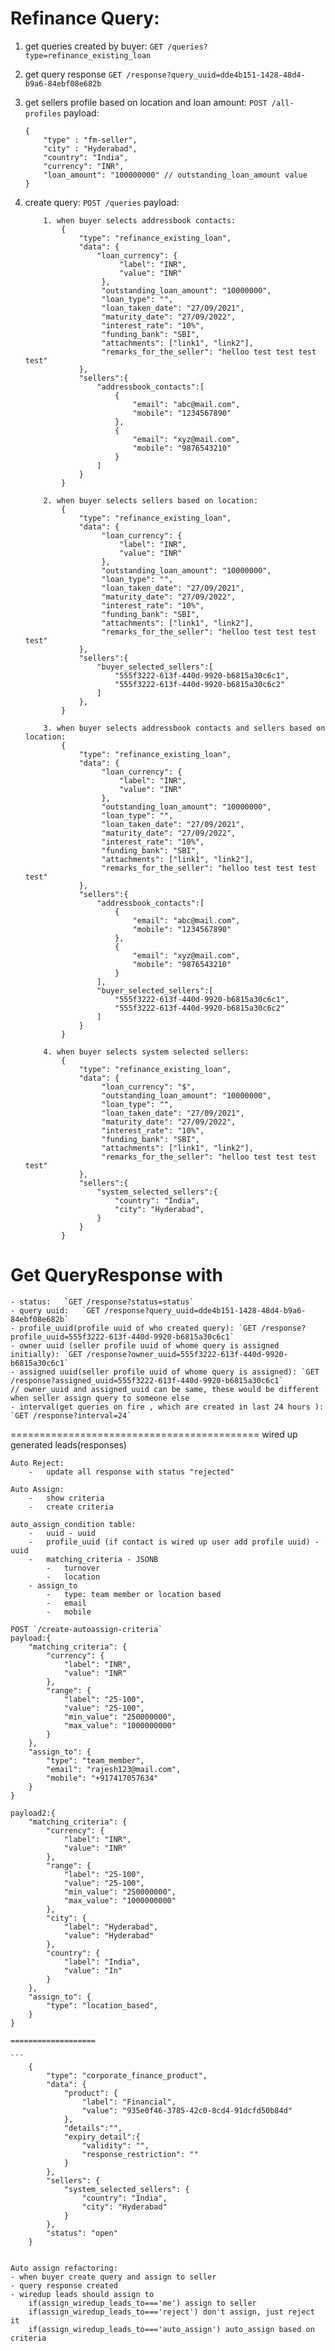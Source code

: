# Refinance Query:

1. get queries created by buyer: `GET /queries?type=refinance_existing_loan`
2. get query response `GET /response?query_uuid=dde4b151-1428-48d4-b9a6-84ebf08e682b`
3. get sellers profile based on location and loan amount: `POST /all-profiles`
   payload:
   ```
   {
       "type" : "fm-seller",
       "city" : "Hyderabad",
       "country": "India",
       "currency": "INR",
       "loan_amount": "100000000" // outstanding_loan_amount value
   }
   ```
4. create query: `POST /queries`
   payload:

   ```
       1. when buyer selects addressbook contacts:
           {
               "type": "refinance_existing_loan",
               "data": {
                   "loan_currency": {
                        "label": "INR",
                        "value": "INR"
                    },
                    "outstanding_loan_amount": "10000000",
                    "loan_type": "",
                    "loan_taken_date": "27/09/2021",
                    "maturity_date": "27/09/2022",
                    "interest_rate": "10%",
                    "funding_bank": "SBI",
                    "attachments": ["link1", "link2"],
                    "remarks_for_the_seller": "helloo test test test test"
               },
               "sellers":{
                   "addressbook_contacts":[
                       {
                           "email": "abc@mail.com",
                           "mobile": "1234567890"
                       },
                       {
                           "email": "xyz@mail.com",
                           "mobile": "9876543210"
                       }
                   ]
               }
           }

       2. when buyer selects sellers based on location:
           {
               "type": "refinance_existing_loan",
               "data": {
                    "loan_currency": {
                        "label": "INR",
                        "value": "INR"
                    },
                    "outstanding_loan_amount": "10000000",
                    "loan_type": "",
                    "loan_taken_date": "27/09/2021",
                    "maturity_date": "27/09/2022",
                    "interest_rate": "10%",
                    "funding_bank": "SBI",
                    "attachments": ["link1", "link2"],
                    "remarks_for_the_seller": "helloo test test test test"
               },
               "sellers":{
                   "buyer_selected_sellers":[
                       "555f3222-613f-440d-9920-b6815a30c6c1",
                       "555f3222-613f-440d-9920-b6815a30c6c2"
                   ]
               },
           }

       3. when buyer selects addressbook contacts and sellers based on location:
           {
               "type": "refinance_existing_loan",
               "data": {
                    "loan_currency": {
                        "label": "INR",
                        "value": "INR"
                    },
                    "outstanding_loan_amount": "10000000",
                    "loan_type": "",
                    "loan_taken_date": "27/09/2021",
                    "maturity_date": "27/09/2022",
                    "interest_rate": "10%",
                    "funding_bank": "SBI",
                    "attachments": ["link1", "link2"],
                    "remarks_for_the_seller": "helloo test test test test"
               },
               "sellers":{
                   "addressbook_contacts":[
                       {
                           "email": "abc@mail.com",
                           "mobile": "1234567890"
                       },
                       {
                           "email": "xyz@mail.com",
                           "mobile": "9876543210"
                       }
                   ],
                   "buyer_selected_sellers":[
                       "555f3222-613f-440d-9920-b6815a30c6c1",
                       "555f3222-613f-440d-9920-b6815a30c6c2"
                   ]
               }
           }

       4. when buyer selects system selected sellers:
           {
               "type": "refinance_existing_loan",
               "data": {
                    "loan_currency": "$",
                    "outstanding_loan_amount": "10000000",
                    "loan_type": "",
                    "loan_taken_date": "27/09/2021",
                    "maturity_date": "27/09/2022",
                    "interest_rate": "10%",
                    "funding_bank": "SBI",
                    "attachments": ["link1", "link2"],
                    "remarks_for_the_seller": "helloo test test test test"
               },
               "sellers":{
                   "system_selected_sellers":{
                       "country": "India",
                       "city": "Hyderabad",
                   }
               }
           }
   ```

# Get QueryResponse with

    - status:   `GET /response?status=status`
    - query uuid:   `GET /response?query_uuid=dde4b151-1428-48d4-b9a6-84ebf08e682b`
    - profile_uuid(profile uuid of who created query): `GET /response?profile_uuid=555f3222-613f-440d-9920-b6815a30c6c1`
    - owner uuid (seller profile uuid of whome query is assigned initially): `GET /response?owner_uuid=555f3222-613f-440d-9920-b6815a30c6c1`
    - assigned uuid(seller profile uuid of whome query is assigned): `GET /response?assigned_uuid=555f3222-613f-440d-9920-b6815a30c6c1`
    // owner_uuid and assigned_uuid can be same, these would be different when seller assign query to someone else
    - interval(get queries on fire , which are created in last 24 hours ): `GET /response?interval=24`

===========================================
wired up generated leads(responses)

    Auto Reject:
        -   update all response with status "rejected"

    Auto Assign:
        -   show criteria
        -   create criteria

    auto_assign_condition table:
        -   uuid - uuid
        -   profile_uuid (if contact is wired up user add profile uuid) - uuid
        -   matching_criteria - JSONB
            -   turnover
            -   location
        - assign_to
            -   type: team member or location based
            -   email
            -   mobile

    POST `/create-autoassign-criteria`
    payload:{
        "matching_criteria": {
            "currency": {
                "label": "INR",
                "value": "INR"
            },
            "range": {
                "label": "25-100",
                "value": "25-100",
                "min_value": "250000000",
                "max_value": "1000000000"
            }
        },
        "assign_to": {
            "type": "team_member",
            "email": "rajesh123@mail.com",
            "mobile": "+917417057634"
        }
    }

    payload2:{
        "matching_criteria": {
            "currency": {
                "label": "INR",
                "value": "INR"
            },
            "range": {
                "label": "25-100",
                "value": "25-100",
                "min_value": "250000000",
                "max_value": "1000000000"
            },
            "city": {
                "label": "Hyderabad",
                "value": "Hyderabad"
            },
            "country": {
                "label": "India",
                "value": "In"
            }
        },
        "assign_to": {
            "type": "location_based",
        }
    }

    ===================

    ```
        {
            "type": "corporate_finance_product",
            "data": {
                "product": {
                    "label": "Financial",
                    "value": "935e0f46-3785-42c0-8cd4-91dcfd50b84d"
                },
                "details":"",
                "expiry_detail":{
                    "validity": "",
                    "response_restriction": ""
                }
            },
            "sellers": {
                "system_selected_sellers": {
                    "country": "India",
                    "city": "Hyderabad"
                }
            },
            "status": "open"
        }

```

Auto assign refactoring:
- when buyer create query and assign to seller
- query response created
- wiredup leads should assign to
    if(assign_wiredup_leads_to==='me') assign to seller
    if(assign_wiredup_leads_to==='reject') don't assign, just reject it
    if(assign_wiredup_leads_to==='auto_assign') auto_assign based on criteria

```
